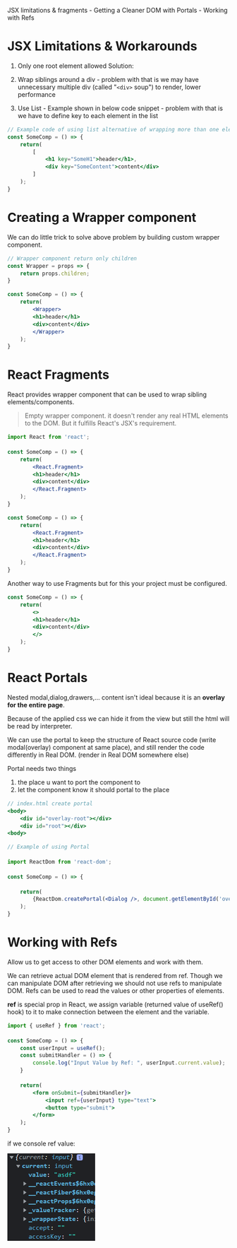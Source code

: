 JSX limitations & fragments - Getting a Cleaner DOM with Portals - Working with Refs

# JSX Limitations & Workarounds

1. Only one root element allowed
Solution:
1. Wrap siblings around a div - problem with that is we may have unnecessary multiple div (called "```<div>``` soup") to render, lower performance

2. Use List - Example shown in below code snippet - problem with that is we have to define key to each element in the list

```jsx
// Example code of using list alternative of wrapping more than one element around div
const SomeComp = () => {
    return(
        [
            <h1 key="SomeH1">header</h1>,
            <div key="SomeContent">content</div>
        ]
    );
}
```

# Creating a Wrapper component

We can do little trick to solve above problem by building custom wrapper component.
```jsx
// Wrapper component return only children
const Wrapper = props => {
    return props.children;
}
```

```jsx
const SomeComp = () => {
    return(
        <Wrapper>
        <h1>header</h1>
        <div>content</div>
        </Wrapper>
    );
}
```

# React Fragments

React provides wrapper component that can be used to wrap sibling elements/components.

> Empty wrapper component. it doesn't render any real HTML elements to the DOM. But it fulfills React's JSX's requirement.

```jsx
import React from 'react';

const SomeComp = () => {
    return(
        <React.Fragment>
        <h1>header</h1>
        <div>content</div>
        </React.Fragment>
    );
}
```
```jsx
const SomeComp = () => {
    return(
        <React.Fragment>
        <h1>header</h1>
        <div>content</div>
        </React.Fragment>
    );
}
```
Another way to use Fragments but for this your project must be configured.
```jsx
const SomeComp = () => {
    return(
        <>
        <h1>header</h1>
        <div>content</div>
        </>
    );
}
```

# React Portals

Nested modal,dialog,drawers,... content isn't ideal because it is an **overlay for the entire page**.

Because of the applied css we can hide it from the view but still the html will be read by interpreter.

We can use the portal to keep the structure of React source code (write modal(overlay) component at same place), and still render the code differently in Real DOM. (render in Real DOM somewhere else)

Portal needs two things
1. the place u want to port the component to
2. let the component know it should portal to the place

```jsx
// index.html create portal
<body>
    <div id="overlay-root"></div>
    <div id="root"></div>
<body>
```
```jsx
// Example of using Portal

import ReactDom from 'react-dom';

const SomeComp = () => {
    
    return(
        {ReactDom.createPortal(<Dialog />, document.getElementById('overlay-root'))}
    );
}
```

# Working with Refs

Allow us to get access to other DOM elements and work with them.

We can retrieve actual DOM element that is rendered from ref. Though we can manipulate DOM after retrieving we should not use refs to manipulate DOM. Refs can be used to read the values or other properties of elements.

**ref** is special prop in React, we assign variable (returned value of useRef() hook) to it to make connection between the element and the variable.

```jsx
import { useRef } from 'react';

const SomeComp = () => {
    const userInput = useRef();
    const submitHandler = () => {
        console.log("Input Value by Ref: ", userInput.current.value);
    }

    return(
        <form onSubmit={submitHandler}>
            <input ref={userInput} type="text">
            <button type="submit">
        </form>
    );
}
```

if we console ref value:

![RefLog](../public/images/RefLog.png)

